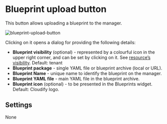 # Blueprint upload button
This button allows uploading a blueprint to the manager. 

![blueprint-upload-button]( /images/ui/widgets/blueprint-upload-button.png )

Clicking on it opens a dialog for providing the following details:

* **Blueprint visibility** (optional) - represented by a colourful icon in the upper right corner, and can be set by clicking on it. See [resource’s visibility](/working_with/manager/resource-visibility). Default: tenant
* **Blueprint package** - single YAML file or blueprint archive (local or URL). 
* **Blueprint Name** - unique name to identify the blueprint on the manager.
* **Blueprint YAML file** - main YAML file in the blueprint archive.
* **Blueprint icon** (optional) - to be presented in the Blueprints widget. Default: Cloudify logo.


## Settings

None
